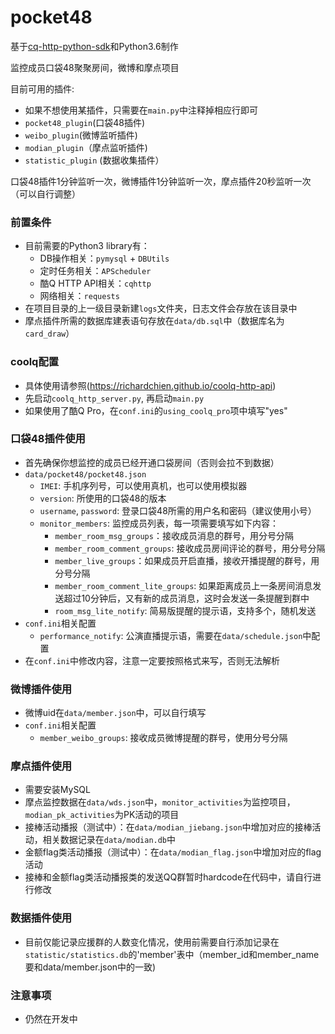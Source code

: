 # pocket48
基于[cq-http-python-sdk](https://github.com/richardchien/cqhttp-python-sdk)和Python3.6制作

监控成员口袋48聚聚房间，微博和摩点项目

目前可用的插件:
* 如果不想使用某插件，只需要在`main.py`中注释掉相应行即可
* `pocket48_plugin`(口袋48插件)
* `weibo_plugin`(微博监听插件)
* `modian_plugin`（摩点监听插件)
* `statistic_plugin` (数据收集插件）

口袋48插件1分钟监听一次，微博插件1分钟监听一次，摩点插件20秒监听一次（可以自行调整）

### 前置条件
* 目前需要的Python3 library有：
    + DB操作相关：`pymysql` + `DBUtils`
    + 定时任务相关：`APScheduler`
    + 酷Q HTTP API相关：`cqhttp`
    + 网络相关：`requests`
* 在项目目录的上一级目录新建`logs`文件夹，日志文件会存放在该目录中
* 摩点插件所需的数据库建表语句存放在`data/db.sql`中（数据库名为`card_draw`）


### coolq配置
* 具体使用请参照(https://richardchien.github.io/coolq-http-api)
* 先启动`coolq_http_server.py`, 再启动`main.py`
* 如果使用了酷Q Pro，在`conf.ini`的`using_coolq_pro`项中填写"yes"
 

### 口袋48插件使用
* 首先确保你想监控的成员已经开通口袋房间（否则会拉不到数据）
* `data/pocket48/pocket48.json`
    + `IMEI`: 手机序列号，可以使用真机，也可以使用模拟器
    + `version`: 所使用的口袋48的版本
    + `username`, `password`: 登录口袋48所需的用户名和密码（建议使用小号）
    + `monitor_members`: 监控成员列表，每一项需要填写如下内容：
        * `member_room_msg_groups`：接收成员消息的群号，用分号分隔
        + `member_room_comment_groups`: 接收成员房间评论的群号，用分号分隔
        + `member_live_groups`：如果成员开启直播，接收开播提醒的群号，用分号分隔
        + `member_room_comment_lite_groups`: 如果距离成员上一条房间消息发送超过10分钟后，又有新的成员消息，这时会发送一条提醒到群中
        + `room_msg_lite_notify`: 简易版提醒的提示语，支持多个，随机发送
* `conf.ini`相关配置
    + `performance_notify`: 公演直播提示语，需要在`data/schedule.json`中配置
* 在`conf.ini`中修改内容，注意一定要按照格式来写，否则无法解析


### 微博插件使用
* 微博uid在`data/member.json`中，可以自行填写
* `conf.ini`相关配置
    + `member_weibo_groups`: 接收成员微博提醒的群号，使用分号分隔


### 摩点插件使用
* 需要安装MySQL
* 摩点监控数据在`data/wds.json`中，`monitor_activities`为监控项目，`modian_pk_activities`为PK活动的项目
* 接棒活动播报（测试中）：在`data/modian_jiebang.json`中增加对应的接棒活动，相关数据记录在`data/modian.db`中
* 金额flag类活动播报（测试中）：在`data/modian_flag.json`中增加对应的flag活动
* 接棒和金额flag类活动播报类的发送QQ群暂时hardcode在代码中，请自行进行修改


### 数据插件使用
* 目前仅能记录应援群的人数变化情况，使用前需要自行添加记录在`statistic/statistics.db`的'member'表中（member_id和member_name要和data/member.json中的一致)


### 注意事项
* 仍然在开发中

